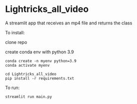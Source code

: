 # Lightricks_all_video
A streamlit app that receives an mp4 file and returns the class 


To install:

clone repo

create conda env with python 3.9
```
conda create -n myenv python=3.9
conda activate myenv
```

```
cd Lightricks_all_video
pip install -r requirements.txt
```

To run:
```
streamlit run main.py
```
